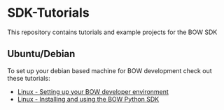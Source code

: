 # SDK-Tutorials
This repository contains tutorials and example projects for the BOW SDK

## Ubuntu/Debian
To set up your debian based machine for BOW development check out these tutorials:

- [Linux - Setting up your BOW developer environment](https://github.com/bowltd/SDK-Tutorials/blob/main/Linux%20-%20Setting%20up%20your%20BOW%20developer%20environment.md)
- [Linux - Installing and using the BOW Python SDK](https://github.com/bowltd/SDK-Tutorials/blob/main/Linux%20-%20Installing%20and%20using%20the%20BOW%20Python%20SDK.md)
